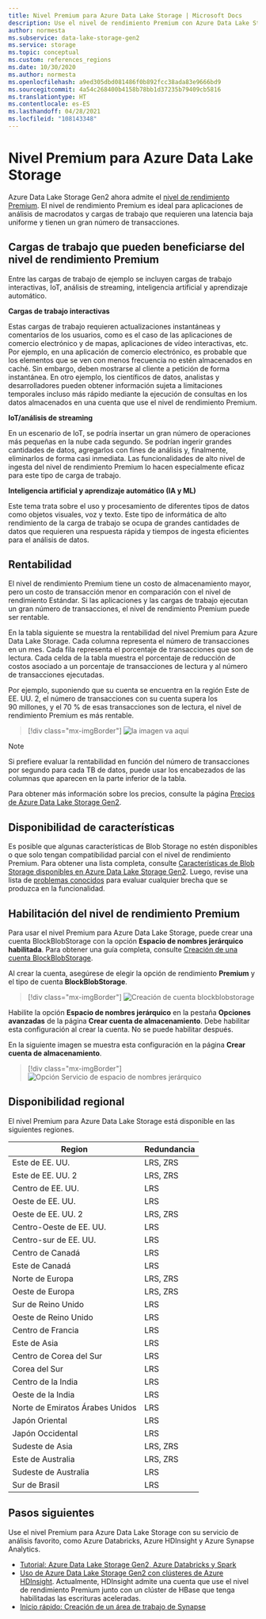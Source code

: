 ```yaml
---
title: Nivel Premium para Azure Data Lake Storage | Microsoft Docs
description: Use el nivel de rendimiento Premium con Azure Data Lake Storage Gen2.
author: normesta
ms.subservice: data-lake-storage-gen2
ms.service: storage
ms.topic: conceptual
ms.custom: references_regions
ms.date: 10/30/2020
ms.author: normesta
ms.openlocfilehash: a9ed305dbd081486f0b892fcc38ada83e9666bd9
ms.sourcegitcommit: 4a54c268400b4158b78bb1d37235b79409cb5816
ms.translationtype: HT
ms.contentlocale: es-ES
ms.lasthandoff: 04/28/2021
ms.locfileid: "108143348"
---
```

# <a name="premium-tier-for-azure-data-lake-storage"></a>Nivel Premium para Azure Data Lake Storage

Azure Data Lake Storage Gen2 ahora admite el [nivel de rendimiento Premium](storage-blob-performance-tiers.md#premium-performance). El nivel de rendimiento Premium es ideal para aplicaciones de análisis de macrodatos y cargas de trabajo que requieren una latencia baja uniforme y tienen un gran número de transacciones.

## <a name="workloads-that-can-benefit-from-the-premium-performance-tier"></a>Cargas de trabajo que pueden beneficiarse del nivel de rendimiento Premium

Entre las cargas de trabajo de ejemplo se incluyen cargas de trabajo interactivas, IoT, análisis de streaming, inteligencia artificial y aprendizaje automático. 

**Cargas de trabajo interactivas** 

Estas cargas de trabajo requieren actualizaciones instantáneas y comentarios de los usuarios, como es el caso de las aplicaciones de comercio electrónico y de mapas, aplicaciones de vídeo interactivas, etc. Por ejemplo, en una aplicación de comercio electrónico, es probable que los elementos que se ven con menos frecuencia no estén almacenados en caché. Sin embargo, deben mostrarse al cliente a petición de forma instantánea. En otro ejemplo, los científicos de datos, analistas y desarrolladores pueden obtener información sujeta a limitaciones temporales incluso más rápido mediante la ejecución de consultas en los datos almacenados en una cuenta que use el nivel de rendimiento Premium. 

**IoT/análisis de streaming** 

En un escenario de IoT, se podría insertar un gran número de operaciones más pequeñas en la nube cada segundo. Se podrían ingerir grandes cantidades de datos, agregarlos con fines de análisis y, finalmente, eliminarlos de forma casi inmediata. Las funcionalidades de alto nivel de ingesta del nivel de rendimiento Premium lo hacen especialmente eficaz para este tipo de carga de trabajo. 

**Inteligencia artificial y aprendizaje automático (IA y ML)** 

Este tema trata sobre el uso y procesamiento de diferentes tipos de datos como objetos visuales, voz y texto. Este tipo de informática de alto rendimiento de la carga de trabajo se ocupa de grandes cantidades de datos que requieren una respuesta rápida y tiempos de ingesta eficientes para el análisis de datos. 

## <a name="cost-effectiveness"></a>Rentabilidad

El nivel de rendimiento Premium tiene un costo de almacenamiento mayor, pero un costo de transacción menor en comparación con el nivel de rendimiento Estándar. Si las aplicaciones y las cargas de trabajo ejecutan un gran número de transacciones, el nivel de rendimiento Premium puede ser rentable.

En la tabla siguiente se muestra la rentabilidad del nivel Premium para Azure Data Lake Storage. Cada columna representa el número de transacciones en un mes.  Cada fila representa el porcentaje de transacciones que son de lectura. Cada celda de la tabla muestra el porcentaje de reducción de costos asociado a un porcentaje de transacciones de lectura y al número de transacciones ejecutadas. 

Por ejemplo, suponiendo que su cuenta se encuentra en la región Este de EE. UU. 2, el número de transacciones con su cuenta supera los 90 millones, y el 70 % de esas transacciones son de lectura, el nivel de rendimiento Premium es más rentable.

> [!div class="mx-imgBorder"]
> ![la imagen va aquí](./media/premium-tier-for-data-lake-storage/premium-performance-data-lake-storage-cost-analysis-table.png)

> [!NOTE] 
> Si prefiere evaluar la rentabilidad en función del número de transacciones por segundo para cada TB de datos, puede usar los encabezados de las columnas que aparecen en la parte inferior de la tabla.

Para obtener más información sobre los precios, consulte la página [Precios de Azure Data Lake Storage Gen2](https://azure.microsoft.com/pricing/details/storage/data-lake/).

## <a name="feature-availability"></a>Disponibilidad de características 

Es posible que algunas características de Blob Storage no estén disponibles o que solo tengan compatibilidad parcial con el nivel de rendimiento Premium. Para obtener una lista completa, consulte [Características de Blob Storage disponibles en Azure Data Lake Storage Gen2](data-lake-storage-supported-blob-storage-features.md). Luego, revise una lista de [problemas conocidos](data-lake-storage-known-issues.md) para evaluar cualquier brecha que se produzca en la funcionalidad.

## <a name="enabling-the-premium-performance-tier"></a>Habilitación del nivel de rendimiento Premium 

Para usar el nivel Premium para Azure Data Lake Storage, puede crear una cuenta BlockBlobStorage con la opción **Espacio de nombres jerárquico** **habilitada**. Para obtener una guía completa, consulte [Creación de una cuenta BlockBlobStorage](../common/storage-account-create.md).

Al crear la cuenta, asegúrese de elegir la opción de rendimiento **Premium** y el tipo de cuenta **BlockBlobStorage**.

> [!div class="mx-imgBorder"]
> ![Creación de cuenta blockblobstorage](./media/premium-tier-for-data-lake-storage/create-block-blob-storage-account.png)

Habilite la opción **Espacio de nombres jerárquico** en la pestaña **Opciones avanzadas** de la página **Crear cuenta de almacenamiento**. Debe habilitar esta configuración al crear la cuenta. No se puede habilitar después.

En la siguiente imagen se muestra esta configuración en la página **Crear cuenta de almacenamiento**.

> [!div class="mx-imgBorder"]
> ![Opción Servicio de espacio de nombres jerárquico](./media/create-data-lake-storage-account/hierarchical-namespace-feature.png)

## <a name="regional-availability"></a>Disponibilidad regional

El nivel Premium para Azure Data Lake Storage está disponible en las siguientes regiones.

|Region|Redundancia|
|--|--|
|Este de EE. UU.|LRS, ZRS|
|Este de EE. UU. 2|LRS, ZRS|
|Centro de EE. UU.|LRS|
|Oeste de EE. UU.|LRS|
|Oeste de EE. UU. 2|LRS, ZRS|
|Centro-Oeste de EE. UU.|LRS|
|Centro-sur de EE. UU.|LRS|
|Centro de Canadá|LRS|
|Este de Canadá|LRS|
|Norte de Europa|LRS, ZRS|
|Oeste de Europa|LRS, ZRS|
|Sur de Reino Unido|LRS|
|Oeste de Reino Unido|LRS|
|Centro de Francia|LRS|
|Este de Asia|LRS|
|Centro de Corea del Sur|LRS|
|Corea del Sur|LRS|
|Centro de la India|LRS|
|Oeste de la India|LRS|
|Norte de Emiratos Árabes Unidos|LRS|
|Japón Oriental|LRS|
|Japón Occidental|LRS|
|Sudeste de Asia|LRS, ZRS|
|Este de Australia|LRS, ZRS|
|Sudeste de Australia|LRS|
|Sur de Brasil|LRS|

## <a name="next-steps"></a>Pasos siguientes

Use el nivel Premium para Azure Data Lake Storage con su servicio de análisis favorito, como Azure Databricks, Azure HDInsight y Azure Synapse Analytics. 

- [Tutorial: Azure Data Lake Storage Gen2, Azure Databricks y Spark](data-lake-storage-use-databricks-spark.md) 
- [Uso de Azure Data Lake Storage Gen2 con clústeres de Azure HDInsight](../../hdinsight/hdinsight-hadoop-use-data-lake-storage-gen2.md). Actualmente, HDInsight admite una cuenta que use el nivel de rendimiento Premium junto con un clúster de HBase que tenga habilitadas las escrituras aceleradas.
- [Inicio rápido: Creación de un área de trabajo de Synapse](../../synapse-analytics/quickstart-create-workspace.md)
